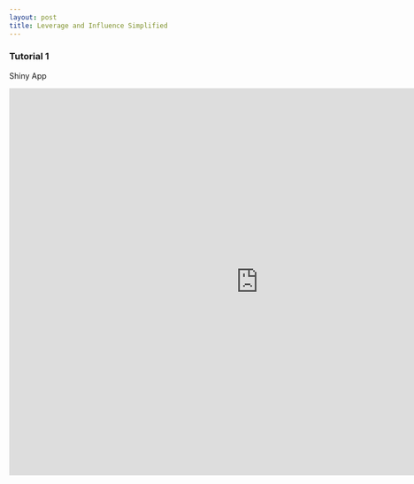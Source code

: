 ```yaml
---
layout: post
title: Leverage and Influence Simplified
---
```


### Tutorial 1

Shiny App
 
<iframe  src= "https://omaymas.shinyapps.io/Influence_Analysis/"  style="border: none; width: 900px; height: 700px" ></iframe>

